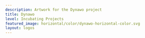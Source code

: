 ```yaml
---
description: Artwork for the Dynawo project
title: Dynawo
level: Incubating Projects
featured_image: horizontal/color/dynawo-horizontal-color.svg
layout: logos
---
```

